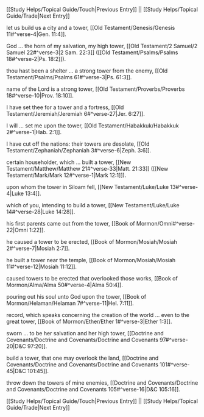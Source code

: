 [[Study Helps/Topical Guide/Touch|Previous Entry]]  ||  [[Study Helps/Topical Guide/Trade|Next Entry]]

 let us build us a city and a tower, [[Old Testament/Genesis/Genesis 11#^verse-4|Gen. 11:4]].

 God ... the horn of my salvation, my high tower, [[Old Testament/2 Samuel/2 Samuel 22#^verse-3|2 Sam. 22:3]] ([[Old Testament/Psalms/Psalms 18#^verse-2|Ps. 18:2]]).

 thou hast been a shelter ... a strong tower from the enemy, [[Old Testament/Psalms/Psalms 61#^verse-3|Ps. 61:3]].

 name of the Lord is a strong tower, [[Old Testament/Proverbs/Proverbs 18#^verse-10|Prov. 18:10]].

 I have set thee for a tower and a fortress, [[Old Testament/Jeremiah/Jeremiah 6#^verse-27|Jer. 6:27]].

 I will ... set me upon the tower, [[Old Testament/Habakkuk/Habakkuk 2#^verse-1|Hab. 2:1]].

 I have cut off the nations: their towers are desolate, [[Old Testament/Zephaniah/Zephaniah 3#^verse-6|Zeph. 3:6]].

 certain householder, which ... built a tower, [[New Testament/Matthew/Matthew 21#^verse-33|Matt. 21:33]] ([[New Testament/Mark/Mark 12#^verse-1|Mark 12:1]]).

 upon whom the tower in Siloam fell, [[New Testament/Luke/Luke 13#^verse-4|Luke 13:4]].

 which of you, intending to build a tower, [[New Testament/Luke/Luke 14#^verse-28|Luke 14:28]].

 his first parents came out from the tower, [[Book of Mormon/Omni#^verse-22|Omni 1:22]].

 he caused a tower to be erected, [[Book of Mormon/Mosiah/Mosiah 2#^verse-7|Mosiah 2:7]].

 he built a tower near the temple, [[Book of Mormon/Mosiah/Mosiah 11#^verse-12|Mosiah 11:12]].

 caused towers to be erected that overlooked those works, [[Book of Mormon/Alma/Alma 50#^verse-4|Alma 50:4]].

 pouring out his soul unto God upon the tower, [[Book of Mormon/Helaman/Helaman 7#^verse-11|Hel. 7:11]].

 record, which speaks concerning the creation of the world ... even to the great tower, [[Book of Mormon/Ether/Ether 1#^verse-3|Ether 1:3]].

 sworn ... to be her salvation and her high tower, [[Doctrine and Covenants/Doctrine and Covenants/Doctrine and Covenants 97#^verse-20|D&C 97:20]].

 build a tower, that one may overlook the land, [[Doctrine and Covenants/Doctrine and Covenants/Doctrine and Covenants 101#^verse-45|D&C 101:45]].

 throw down the towers of mine enemies, [[Doctrine and Covenants/Doctrine and Covenants/Doctrine and Covenants 105#^verse-16|D&C 105:16]].

[[Study Helps/Topical Guide/Touch|Previous Entry]]  ||  [[Study Helps/Topical Guide/Trade|Next Entry]]